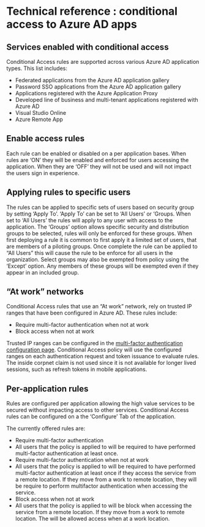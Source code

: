 
<properties
	pageTitle="Technical reference : conditional access to Azure AD apps | Microsoft Azure"
	description="With Conditional access control, Azure Active Directory checks the specific conditions you pick when authenticating the user and before allowing access to the application. Once those conditions are met, the user is authenticated and allowed access to the application."
    services="active-directory"
	documentationCenter=""
	authors="femila"
	manager="stevenpo"
	editor=""/>

<tags
	ms.service="active-directory"
	ms.devlang="na"
	ms.topic="article"
    ms.tgt_pltfrm="na"
    ms.workload="identity" 
	ms.date="02/11/20165"
	ms.author="femila"/>

# Technical reference : conditional access to Azure AD apps

## Services enabled with conditional access
Conditional Access rules are supported across various Azure AD application types. This list includes:

- Federated applications from the Azure AD application gallery
- Password SSO applications from the Azure AD application gallery
- Applications registered with the Azure Application Proxy
- Developed line of business and multi-tenant applications registered with Azure AD
- Visual Studio Online
- Azure Remote App

## Enable access rules

Each rule can be enabled or disabled on a per application bases. When rules are ‘ON’ they will be enabled and enforced for users accessing the application. When they are ‘OFF’ they will not be used and will not impact the users sign in experience.

## Applying rules to specific users
The rules can be applied to specific sets of users based on security group by setting ‘Apply To’. ‘Apply To’ can be set to ‘All Users’ or ‘Groups. When set to ‘All Users’ the rules will apply to any user with access to the application. The ‘Groups’ option allows specific security and distribution groups to be selected, rules will only be enforced for these groups.
  When first deploying a rule it is common to first apply it a limited set of users, that are members of a piloting groups. Once complete the rule can be applied to “All Users” this will cause the rule to be enforce for all users in the organization.
Select groups may also be exempted from policy using the ‘Except’ option. Any members of these groups will be exempted even if they appear in an included group.

## “At work” networks

Conditional Access rules that use an “At work” network, rely on trusted IP ranges that have been configured in Azure AD. These rules include:

- Require multi-factor authentication when not at work
- Block access when not at work

Trusted IP ranges can be configured in the [multi-factor authentication configuration page](multi-factor-authentication-whats-next.md). Conditional Access policy will use the configured ranges on each authentication request and token issuance to evaluate rules. The inside corpnet claim is not used since it is not available for longer lived sessions, such as refresh tokens in mobile applications.

## Per-application rules
Rules are configured per application allowing the high value services to be secured without impacting access to other services. Conditional Access rules can be configured on a the ‘Configure’ Tab of the application. 

The currently offered rules are:

- Require multi-factor authentication
 - All users that the policy is applied to will be required to have performed multi-factor authentication at least once.
- Require multi-factor authentication when not at work
 - All users that the policy is applied to will be required to have performed multi-factor authentication at least once if they access the service from a remote location. If they move from a work to remote location, they will be require to perform multifactor authentication when accessing the service.
- Block access when not at work 
 - All users that the policy is applied to will be block when accessing the service from a remote location. If they move from a work to remote location. The will be allowed access when at a work location.


